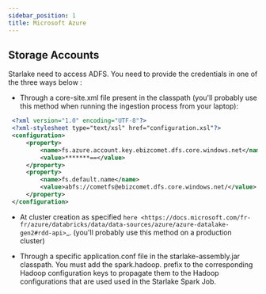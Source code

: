 ```yaml
---
sidebar_position: 1
title: Microsoft Azure
---
```


## Storage Accounts

Starlake need to access ADFS. You need to provide the credentials in one of the three ways below :

* Through a core-site.xml file present in the classpath (you'll probably use this method when running the ingestion process from your laptop):

````xml
 <?xml version="1.0" encoding="UTF-8"?>
 <?xml-stylesheet type="text/xsl" href="configuration.xsl"?>
 <configuration>
     <property>
         <name>fs.azure.account.key.ebizcomet.dfs.core.windows.net</name>
         <value>*******==</value>
     </property>
     <property>
         <name>fs.default.name</name>
         <value>abfs://cometfs@ebizcomet.dfs.core.windows.net/</value>
     </property>
 </configuration>
````

* At cluster creation as specified `here <https://docs.microsoft.com/fr-fr/azure/databricks/data/data-sources/azure/azure-datalake-gen2#rdd-api>`_.
  (you'll probably use this method on a production cluster)


* Through a specific application.conf file in the starlake-assembly.jar classpath.
  You must add the spark.hadoop. prefix to the corresponding Hadoop configuration keys to propagate them to the Hadoop configurations that are used used in the Starlake Spark Job.

